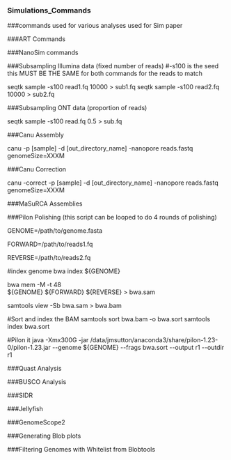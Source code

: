### Simulations_Commands
###commands used for various analyses used for Sim paper 

###ART Commands

###NanoSim commands

###Subsampling Illumina data (fixed number of reads)
#-s100 is the seed this MUST BE THE SAME for both commands for the reads to match

seqtk sample -s100 read1.fq 10000 > sub1.fq
seqtk sample -s100 read2.fq 10000 > sub2.fq

###Subsampling ONT data (proportion of reads)

seqtk sample -s100 read.fq 0.5 > sub.fq

###Canu Assembly

canu -p [sample] -d [out_directory_name] -nanopore reads.fastq genomeSize=XXXM

###Canu Correction

canu -correct -p [sample] -d [out_directory_name] -nanopore reads.fastq genomeSize=XXXM

###MaSuRCA Assemblies 

###Pilon Polishing (this script can be looped to do 4 rounds of polishing)  

GENOME=/path/to/genome.fasta

FORWARD=/path/to/reads1.fq

REVERSE=/path/to/reads2.fq

#index genome
bwa index ${GENOME}
    
bwa mem -M -t 48 \
         	${GENOME} ${FORWARD} ${REVERSE} > bwa.sam

samtools view -Sb bwa.sam  > bwa.bam         	

#Sort and index the BAM
samtools sort bwa.bam -o bwa.sort
samtools index bwa.sort

#Pilon it 
java -Xmx300G -jar /data/jmsutton/anaconda3/share/pilon-1.23-0/pilon-1.23.jar --genome ${GENOME}  --frags  bwa.sort --output r1 --outdir r1

###Quast Analysis

###BUSCO Analysis

###SIDR

###Jellyfish

###GenomeScope2

###Generating Blob plots 

###Filtering Genomes with Whitelist from Blobtools 
